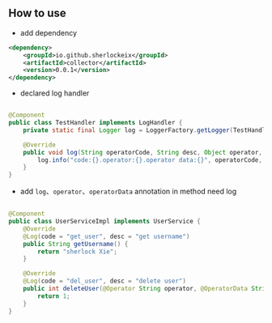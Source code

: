 ## How to use

- add dependency

```xml
<dependency>
    <groupId>io.github.sherlockeix</groupId>
    <artifactId>collector</artifactId>
    <version>0.0.1</version>
</dependency>
```

- declared log handler

```java

@Component
public class TestHandler implements LogHandler {
    private static final Logger log = LoggerFactory.getLogger(TestHandler.class);

    @Override
    public void log(String operatorCode, String desc, Object operator, List<Object> operatorData) {
        log.info("code:{}.operator:{}.operator data:{}", operatorCode, operator, operatorData);
    }
}
```

- add `log`、`operator`、`operatorData` annotation in method need log

```java

@Component
public class UserServiceImpl implements UserService {
    @Override
    @Log(code = "get_user", desc = "get username")
    public String getUsername() {
        return "sherlock Xie";
    }

    @Override
    @Log(code = "del_user", desc = "delete user")
    public int deleteUser(@Operator String operator, @OperatorData String username) {
        return 1;
    }
}
```
